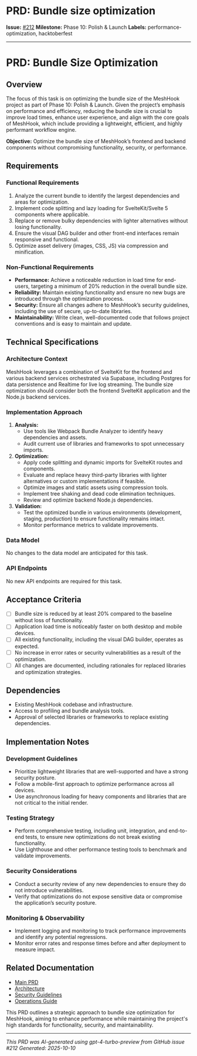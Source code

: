 # PRD: Bundle size optimization

**Issue:** [#212](https://github.com/profullstack/meshhook/issues/212)
**Milestone:** Phase 10: Polish & Launch
**Labels:** performance-optimization, hacktoberfest

---

# PRD: Bundle Size Optimization

## Overview

The focus of this task is on optimizing the bundle size of the MeshHook project as part of Phase 10: Polish & Launch. Given the project’s emphasis on performance and efficiency, reducing the bundle size is crucial to improve load times, enhance user experience, and align with the core goals of MeshHook, which include providing a lightweight, efficient, and highly performant workflow engine.

**Objective:** Optimize the bundle size of MeshHook’s frontend and backend components without compromising functionality, security, or performance.

## Requirements

### Functional Requirements

1. Analyze the current bundle to identify the largest dependencies and areas for optimization.
2. Implement code splitting and lazy loading for SvelteKit/Svelte 5 components where applicable.
3. Replace or remove bulky dependencies with lighter alternatives without losing functionality.
4. Ensure the visual DAG builder and other front-end interfaces remain responsive and functional.
5. Optimize asset delivery (images, CSS, JS) via compression and minification.

### Non-Functional Requirements

- **Performance:** Achieve a noticeable reduction in load time for end-users, targeting a minimum of 20% reduction in the overall bundle size.
- **Reliability:** Maintain existing functionality and ensure no new bugs are introduced through the optimization process.
- **Security:** Ensure all changes adhere to MeshHook’s security guidelines, including the use of secure, up-to-date libraries.
- **Maintainability:** Write clean, well-documented code that follows project conventions and is easy to maintain and update.

## Technical Specifications

### Architecture Context

MeshHook leverages a combination of SvelteKit for the frontend and various backend services orchestrated via Supabase, including Postgres for data persistence and Realtime for live log streaming. The bundle size optimization should consider both the frontend SvelteKit application and the Node.js backend services.

### Implementation Approach

1. **Analysis:**
   - Use tools like Webpack Bundle Analyzer to identify heavy dependencies and assets.
   - Audit current use of libraries and frameworks to spot unnecessary imports.
2. **Optimization:**
   - Apply code splitting and dynamic imports for SvelteKit routes and components.
   - Evaluate and replace heavy third-party libraries with lighter alternatives or custom implementations if feasible.
   - Optimize images and static assets using compression tools.
   - Implement tree shaking and dead code elimination techniques.
   - Review and optimize backend Node.js dependencies.
3. **Validation:**
   - Test the optimized bundle in various environments (development, staging, production) to ensure functionality remains intact.
   - Monitor performance metrics to validate improvements.

### Data Model

No changes to the data model are anticipated for this task.

### API Endpoints

No new API endpoints are required for this task.

## Acceptance Criteria

- [ ] Bundle size is reduced by at least 20% compared to the baseline without loss of functionality.
- [ ] Application load time is noticeably faster on both desktop and mobile devices.
- [ ] All existing functionality, including the visual DAG builder, operates as expected.
- [ ] No increase in error rates or security vulnerabilities as a result of the optimization.
- [ ] All changes are documented, including rationales for replaced libraries and optimization strategies.

## Dependencies

- Existing MeshHook codebase and infrastructure.
- Access to profiling and bundle analysis tools.
- Approval of selected libraries or frameworks to replace existing dependencies.

## Implementation Notes

### Development Guidelines

- Prioritize lightweight libraries that are well-supported and have a strong security posture.
- Follow a mobile-first approach to optimize performance across all devices.
- Use asynchronous loading for heavy components and libraries that are not critical to the initial render.

### Testing Strategy

- Perform comprehensive testing, including unit, integration, and end-to-end tests, to ensure new optimizations do not break existing functionality.
- Use Lighthouse and other performance testing tools to benchmark and validate improvements.

### Security Considerations

- Conduct a security review of any new dependencies to ensure they do not introduce vulnerabilities.
- Verify that optimizations do not expose sensitive data or compromise the application’s security posture.

### Monitoring & Observability

- Implement logging and monitoring to track performance improvements and identify any potential regressions.
- Monitor error rates and response times before and after deployment to measure impact.

## Related Documentation

- [Main PRD](../PRD.md)
- [Architecture](../Architecture.md)
- [Security Guidelines](../Security.md)
- [Operations Guide](../Operations.md)

This PRD outlines a strategic approach to bundle size optimization for MeshHook, aiming to enhance performance while maintaining the project's high standards for functionality, security, and maintainability.

---

*This PRD was AI-generated using gpt-4-turbo-preview from GitHub issue #212*
*Generated: 2025-10-10*
